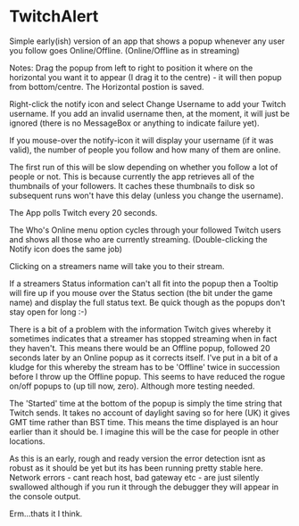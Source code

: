 # TwitchAlert

Simple early(ish) version of an app that shows a popup whenever any user you follow goes Online/Offline.
(Online/Offline as in streaming)

Notes:
  Drag the popup from left to right to position it where on the horizontal you want it to appear 
  (I drag it to the centre) - it will then popup from bottom/centre. The Horizontal postion is saved.
  
  Right-click the notify icon and select Change Username to add your Twitch username.
  If you add an invalid username then, at the moment, it will just be ignored (there is no MessageBox or anything to    indicate failure yet).
  
  If you mouse-over the notify-icon it will display your username (if it was valid), the number of people you follow
  and how many of them are online.
  
  The first run of this will be slow depending on whether you follow a lot of people or not. This is
  because currently the app retrieves all of the thumbnails of your followers. It caches these
  thumbnails to disk so subsequent runs won't have this delay (unless you change the username).
  
  The App polls Twitch every 20 seconds.
  
  The Who's Online menu option cycles through your followed Twitch users and shows all those who are currently
  streaming. (Double-clicking the Notify icon does the same job)
  
  Clicking on a streamers name will take you to their stream.

  If a streamers Status information can't all fit into the popup then a Tooltip will fire up if you mouse
  over the Status section (the bit under the game name) and display the full status text. Be quick though
  as the popups don't stay open for long :-)
  
  There is a bit of a problem with the information Twitch gives whereby it sometimes indicates that a
  streamer has stopped streaming when in fact they haven't. This means there would be an Offline popup,
  followed 20 seconds later by an Online popup as it corrects itself. I've put in a bit of a kludge
  for this whereby the stream has to be 'Offline' twice in succession before I throw up the Offline popup.
  This seems to have reduced the rogue on/off popups to (up till now, zero). Although more testing needed.
  
  The 'Started' time at the bottom of the popup is simply the time string that Twitch sends. It takes no
  account of daylight saving so for here (UK) it gives GMT time rather than BST time. This means the time
  displayed is an hour earlier than it should be. I imagine this will be the case for people in other locations.
    
  As this is an early, rough and ready version the error detection isnt as robust as it should be yet but
  its has been running pretty stable here. Network errors - cant reach host, bad gateway etc - are just
  silently swallowed although if you run it through the debugger they will appear in the console output.
  
  Erm...thats it I think.
  
  
